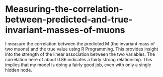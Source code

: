 # Measuring-the-correlation-between-predicted-and-true-invariant-masses-of-muons
I measure the correlation between the predicted M (the invariant mass of two muons) and the true value using R Programming. This provides insight into the strength of the linear association between the two variables. The correlation here of about 0.86 indicates a fairly strong relationship. This implies that my model is doing a fairly good job, even with only a single hidden node.

